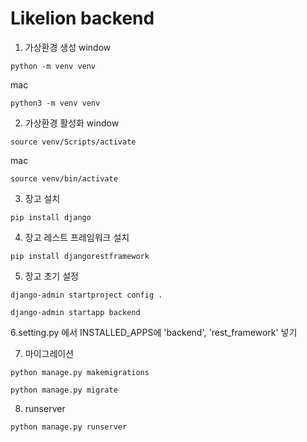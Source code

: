 # Likelion backend

1. 가상환경 생성
window
```
python -m venv venv
```
mac
```
python3 -m venv venv
```

2. 가상환경 활성화
window 
```
source venv/Scripts/activate
```
mac
```
source venv/bin/activate
```

3. 장고 설치
```
pip install django
```

4. 장고 레스트 프레임워크 설치
```
pip install djangorestframework
```

5. 장고 초기 설정
```
django-admin startproject config .
```
```
django-admin startapp backend
```

6.setting.py 에서 INSTALLED_APPS에 'backend', 'rest_framework' 넣기

7. 마이그레이션
```
python manage.py makemigrations
```
```
python manage.py migrate
```

8. runserver
```
python manage.py runserver
```
